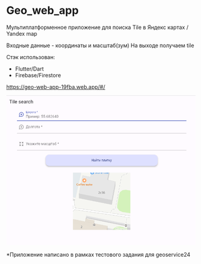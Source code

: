 # Geo_web_app
Мультиплатформенное приложение для поиска Tile в Яндекс картах / Yandex map

Входные данные - координаты и масштаб(зум)
На выходе получаем tile 

Стэк использован:
- Flutter/Dart
- Firebase/Firestore

https://geo-web-app-19fba.web.app/#/

<img src="https://github.com/nelermont/geo_web_app/blob/main/tile.png" width="500" />

*Приложение написано в рамках тестового задания для geoservice24
